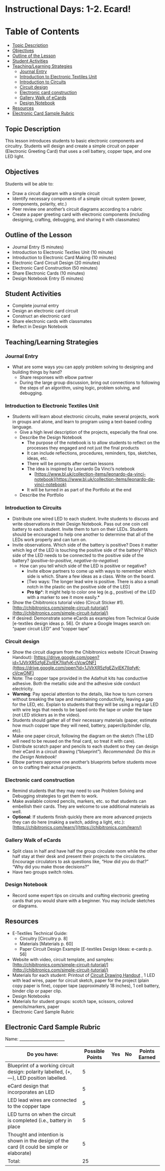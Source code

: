 # Instructional Days: 1-2. Ecard!

Table of Contents
=================
* [Topic Description](#topic-description)
* [Objectives](#objectives)
* [Outline of the Lesson](#outline-of-the-lesson)
* [Student Activities](#student-activities)
* [Teaching/Learning Strategies](#teachinglearning-strategies)
	 * [Journal Entry](#journal-entry)
	 * [Introduction to Electronic Textiles Unit](#introduction-to-electronic-textiles-unit)
	 * [Introduction to Circuits](#introduction-to-circuits)
	 * [Circuit design](#circuit-design)
	 * [Electronic card construction](#electronic-card-construction)
	 * [Gallery Walk of eCards](#gallery-walk-of-ecards)
	 * [Design Notebook](#design-notebook)
* [Resources](#resources)
* [Electronic Card Sample Rubric](#electronic-card-sample-rubric)


## Topic Description
This lesson introduces students to basic electronic components and circuitry. Students will design and create a simple circuit on paper (Electronic Greeting Card) that uses a cell battery, copper tape, and one LED light.

## Objectives
Students will be able to:
* Draw a circuit diagram with a simple circuit
* Identify necessary components of a simple circuit system (power, components, polarity, etc.)
* Peer review one another’s circuit diagrams according to a rubric
* Create a paper greeting card with electronic components (including designing, crafting, debugging, and sharing it with classmates) 

## Outline of the Lesson
* Journal Entry (5 minutes)
* Introduction to Electronic Textiles Unit (10 minute)
* Introduction to Electronic Card Making (10 minutes)
* Electronic Card Circuit Design (20 minutes)
* Electronic Card Construction (50 minutes)
* Share Electronic Cards (10 minutes)
* Design Notebook Entry (5 minutes)

## Student Activities
* Complete journal entry
* Design an electronic card circuit
* Construct an electronic card
* Share electronic cards with classmates
* Reflect in Design Notebook 

## Teaching/Learning Strategies
### Journal Entry
* What are some ways you can apply problem solving to designing and building things by hand?
	* Share responses with elbow partner
	* During the large group discussion, bring out connections to following the steps of an algorithm, using logic, problem solving, and debugging.
### Introduction to Electronic Textiles Unit 
* Students will learn about electronic circuits, make several projects, work in groups and alone, and learn to program using a text-based coding language. 
	* Give a high level description of the projects, especially the final one.
	* Describe the Design Notebook
		* The purpose of the notebook is to allow students to reflect on the processes they engaged and not just the final products
		* It can include reflections, procedures, reminders, tips, sketches, ideas, etc. 
		* There will be prompts after certain lessons
		* The idea is inspired by Leonardo Da Vinci’s notebook
			*  [https://www.bl.uk/collection-items/leonardo-da-vinci-notebook](https://www.bl.uk/collection-items/leonardo-da-vinci-notebook) 
		* It will be turned in as part of the Portfolio at the end
	* Describe the Portfolio

### Introduction to Circuits
* Distribute one wired LED to each student. Invite students to discuss and write observations in their Design Notebook. Pass out one coin cell battery to each student. Invite them to turn on their LEDs. Students should be encouraged to help one another to determine that all of the LEDs work properly and can turn on.
* Invite observations. Which side of the battery is positive? Does it matter which leg of the LED is touching the positive side of the battery? Which side of the LED needs to be connected to the positive side of the battery? (*positive-to-positive, negative-to-negative*)
	* How can you tell which side of the LED is positive or negative? 
		* Invite elbow partners to come up with ways to remember which side is which. Share a few ideas as a class. Write on the board.
		* [Two ways: The longer lead wire is positive. There is also a small notch in the plastic on the positive side of the LED]
		* **Pro tip***: It might help to color one leg (e.g., positive) of the LED with a marker to see it more easily.*
* Show the Chibitronics tutorial video (Circuit Sticker #1).  [http://chibitronics.com/simple-circuit-tutorial/](http://chibitronics.com/simple-circuit-tutorial/)  
* If desired: Demonstrate some eCards as examples from Technical Guide [e-textiles design ideas p. 56]. Or share a Google Images search on: “paper circuit LED” and “copper tape” 

### Circuit design
* Show the circuit diagram from the Chibitronics website (Circuit Drawing Handout):  [https://drive.google.com/open?id=1JVlrXR5zfgEZivIEK7IIqfyK-cVcwONF](https://drive.google.com/open?id=1JVlrXR5zfgEZivIEK7IIqfyK-cVcwONF)  
* Note: The copper tape provided in the Adafruit kits has conductive adhesive. Both the metallic side and the adhesive side conduct electricity.
* **Warning**: Pay special attention to the details, like how to turn corners without breaking the tape and maintaining conductivity, leaving a gap for the LED, etc. Explain to students that they will be using a regular LED with wire legs that needs to be taped onto the tape or under the tape (not LED stickers as in the video).
* Students should gather all of their necessary materials (paper, estimate how much copper tape they will need, battery, paperclip/binder clip, etc). 
* Make one paper circuit, following the diagram on the sketch (The LED will need to be reused on the final card, so treat it with care).
* Distribute scratch paper and pencils to each student so they can design their eCard in a circuit drawing (“blueprint”). *Recommended: Do this in the Design Notebook!*
* Elbow partners approve one another’s blueprints before students move on to crafting their actual projects.

### Electronic card construction
* Remind students that they may need to use Problem Solving and Debugging strategies to get them to work. 
* Make available colored pencils, markers, etc. so that students can embellish their cards. They are welcome to use additional materials as well.
* **Optional**: If students finish quickly there are more advanced projects they can do here (making a switch, adding a light, etc.):  [https://chibitronics.com/learn/](https://chibitronics.com/learn/)  
### Gallery Walk of eCards
* Split class in half and have half the group circulate room while the other half stay at their desk and present their projects to the circulators. Encourage circulators to ask questions like, “How did you do that?” “Why did you make those decisions?” 
* Have two groups switch roles. 

### Design Notebook
* Record some expert tips on circuits and crafting electronic greeting cards that you would share with a beginner. You may include sketches or diagrams. 


## Resources
* E-Textiles Technical Guide:
	* Circuitry [Circuitry p. 8]
	* Materials [Materials p. 60]
	* Paper Circuit Design Example [E-textiles Design Ideas: e-cards p. 56]
* Website with video, circuit template, and samples:  [http://chibitronics.com/simple-circuit-tutorial/](http://chibitronics.com/simple-circuit-tutorial/)  
* Materials for each student: Printout of  [Circuit Drawing Handout](https://drive.google.com/open?id=1JVlrXR5zfgEZivIEK7IIqfyK-cVcwONF) , 1 LED with lead wires, paper for circuit sketch, paper for the project (plain copy paper is fine), copper tape (approximately 18 inches), 1 cell battery, binder clip or paper clip.
* Design Notebooks
* Materials for student groups: scotch tape, scissors, colored pencils/markers, paper
* Electronic Card Sample Rubric


## Electronic Card Sample Rubric
Name: _______________________

| Do you have:                                                                               | Possible Points | Yes | No | Points Earned |
|--------------------------------------------------------------------------------------------|-----------------|-----|----|---------------|
| Blueprint of a working circuit design: polarity labelled, (+, —), LED position labelled.   | 5               |     |    |               |
| eCard design that incorporates an LED                                                      | 5               |     |    |               |
| LED lead wires are connected to the copper tape                                            | 5               |     |    |               |
| LED turns on when the circuit is completed (i.e., battery in place                         | 5               |     |    |               |
| Thought and intention is shown in the design of the card (it could be simple or elaborate) | 5               |     |    |               |
| Total:                                                                                     | 25              |     |    |               |


